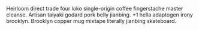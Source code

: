Heirloom direct trade four loko single-origin coffee fingerstache master cleanse. Artisan taiyaki godard pork belly jianbing. +1 hella adaptogen irony brooklyn. Brooklyn copper mug mixtape literally jianbing skateboard.